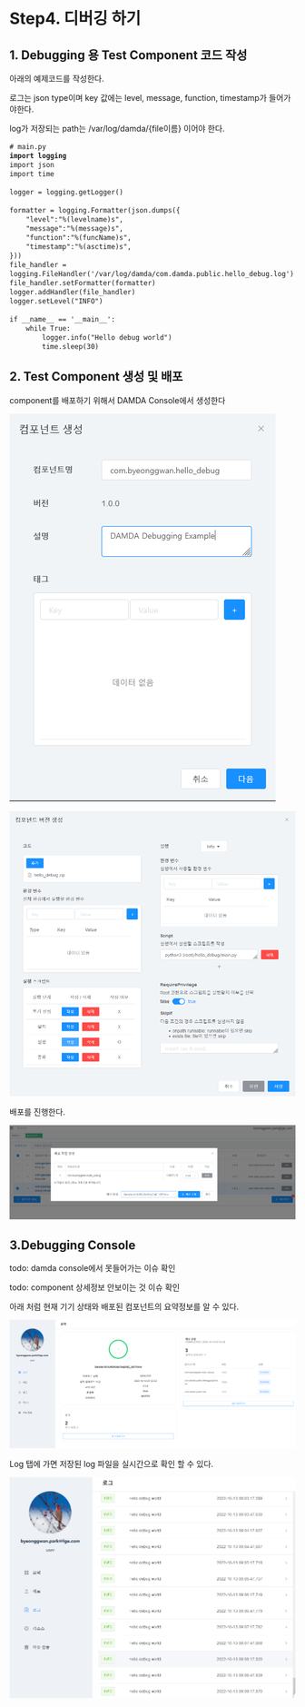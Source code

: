 # Step4. 디버깅 하기

## 1. Debugging 용 Test Component 코드 작성

아래의 예제코드를 작성한다.

로그는 json type이며 key 값에는 level, message, function, timestamp가 들어가야한다.

log가 저장되는 path는 /var/log/damda/{file이름} 이어야 한다.

<pre><code># main.py
<strong>import logging
</strong>import json
import time

logger = logging.getLogger()

formatter = logging.Formatter(json.dumps({
    "level":"%(levelname)s",
    "message":"%(message)s",
    "function":"%(funcName)s",
    "timestamp":"%(asctime)s",
}))
file_handler = logging.FileHandler('/var/log/damda/com.damda.public.hello_debug.log')
file_handler.setFormatter(formatter)
logger.addHandler(file_handler)
logger.setLevel("INFO")

if __name__ == '__main__':
    while True:
        logger.info("Hello debug world")
        time.sleep(30)</code></pre>

## 2. Test Component 생성 및 배포

component를 배포하기 위해서 DAMDA Console에서 생성한다

![](<../.gitbook/assets/image (16).png>)

![](<../.gitbook/assets/image (8).png>)

배포를 진행한다.

![](<../.gitbook/assets/image (10) (1).png>)

## 3.Debugging Console

todo: damda console에서 못들어가는 이슈 확인

todo: component 상세정보 안보이는 것 이슈 확인

아래 처럼 현재 기기 상태와 배포된 컴포넌트의 요약정보를 알 수 있다.

![](<../.gitbook/assets/image (4).png>)

Log 탭에 가면 저장된 log 파일을 실시간으로 확인 할 수 있다.

![](<../.gitbook/assets/image (7).png>)

